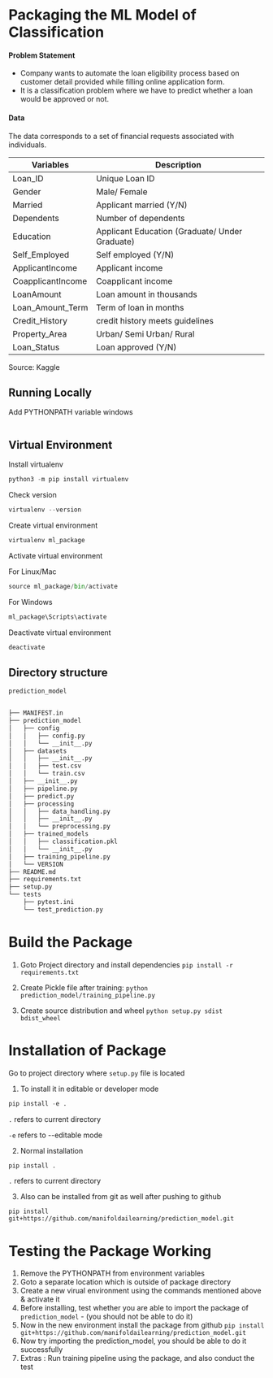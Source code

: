 # Packaging the ML Model of Classification

#### Problem Statement

- Company wants to automate the loan eligibility process based on customer detail provided while filling online application form.
- It is a classification problem where we have to predict whether a loan would be approved or not.

#### Data

The data corresponds to a set of financial requests associated with individuals.

| Variables         | Description                                    |
| ----------------- | ---------------------------------------------- |
| Loan_ID           | Unique Loan ID                                 |
| Gender            | Male/ Female                                   |
| Married           | Applicant married (Y/N)                        |
| Dependents        | Number of dependents                           |
| Education         | Applicant Education (Graduate/ Under Graduate) |
| Self_Employed     | Self employed (Y/N)                            |
| ApplicantIncome   | Applicant income                               |
| CoapplicantIncome | Coapplicant income                             |
| LoanAmount        | Loan amount in thousands                       |
| Loan_Amount_Term  | Term of loan in months                         |
| Credit_History    | credit history meets guidelines                |
| Property_Area     | Urban/ Semi Urban/ Rural                       |
| Loan_Status       | Loan approved (Y/N)                            |

Source: Kaggle

## Running Locally

Add PYTHONPATH variable windows

```set PYTHONPATH=%PYTHONPATH%;E:\MLOps Udemy\LoanEligibility\packaging_ml_model

```

## Virtual Environment

Install virtualenv

```python
python3 -m pip install virtualenv
```

Check version

```python
virtualenv --version
```

Create virtual environment

```python
virtualenv ml_package
```

Activate virtual environment

For Linux/Mac

```python
source ml_package/bin/activate
```

For Windows

```python
ml_package\Scripts\activate
```

Deactivate virtual environment

```python
deactivate
```

## Directory structure

```bash
prediction_model


├── MANIFEST.in
├── prediction_model
│   ├── config
│   │   ├── config.py
│   │   └── __init__.py
│   ├── datasets
│   │   ├── __init__.py
│   │   ├── test.csv
│   │   └── train.csv
│   ├── __init__.py
│   ├── pipeline.py
│   ├── predict.py
│   ├── processing
│   │   ├── data_handling.py
│   │   ├── __init__.py
│   │   └── preprocessing.py
│   ├── trained_models
│   │   ├── classification.pkl
│   │   └── __init__.py
│   ├── training_pipeline.py
│   └── VERSION
├── README.md
├── requirements.txt
├── setup.py
└── tests
    ├── pytest.ini
    └── test_prediction.py
```

# Build the Package

1. Goto Project directory and install dependencies
   `pip install -r requirements.txt`

2. Create Pickle file after training:
   `python prediction_model/training_pipeline.py`

3. Create source distribution and wheel
   `python setup.py sdist bdist_wheel`

# Installation of Package

Go to project directory where `setup.py` file is located

1. To install it in editable or developer mode

```python
pip install -e .
```

`.` refers to current directory

`-e` refers to --editable mode

2. Normal installation

```python
pip install .
```

`.` refers to current directory

3. Also can be installed from git as well after pushing to github

```
pip install git+https://github.com/manifoldailearning/prediction_model.git
```

# Testing the Package Working

1. Remove the PYTHONPATH from environment variables
2. Goto a separate location which is outside of package directory
3. Create a new virual environment using the commands mentioned above & activate it
4. Before installing, test whether you are able to import the package of `prediction_model` - (you should not be able to do it)
5. Now in the new environment install the package from github
   `pip install git+https://github.com/manifoldailearning/prediction_model.git`
6. Now try importing the prediction_model, you should be able to do it successfully
7. Extras : Run training pipeline using the package, and also conduct the test
